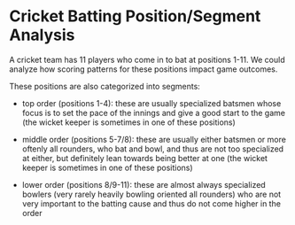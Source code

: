 # Cricket Batting Position/Segment Analysis

A cricket team has 11 players who come in to bat at positions 1-11. We could analyze how scoring patterns for these positions impact game outcomes.

These positions are also categorized into segments: 

* top order (positions 1-4): these are usually specialized batsmen whose focus is to set the pace of the innings and give a good start to the game (the wicket keeper is sometimes in one of these positions)

* middle order (positions 5-7/8): these are usually either batsmen or more oftenly all rounders, who bat and bowl, and thus are not too specialized at either, but definitely lean towards being better at one (the wicket keeper is sometimes in one of these positions)

* lower order (positions 8/9-11): these are almost always specialized bowlers (very rarely heavily bowling oriented all rounders) who are not very important to the batting cause and thus do not come higher in the order
